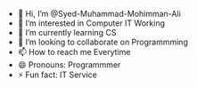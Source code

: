 - 👋 Hi, I’m @Syed-Muhammad-Mohimman-Ali
- 👀 I’m interested in Computer IT Working
- 🌱 I’m currently learning CS
- 💞️ I’m looking to collaborate on Programmming
- 📫 How to reach me Everytime
- 😄 Pronouns: Programmmer
- ⚡ Fun fact: IT Service

<!---
Syed-Muhammad-Mohimman-Ali/Syed-Muhammad-Mohimman-Ali is a ✨ special ✨ repository because its `README.md` (this file) appears on your GitHub profile.
You can click the Preview link to take a look at your changes.
--->
